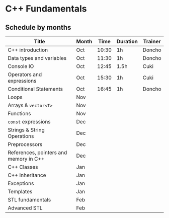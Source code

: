 # C++ Fundamentals
##  Schedule by months

| Title                                   | Month | Time  | Duration | Trainer |
| --------------------------------------- |------ | ----- | -------- | ------- |
| C++ introduction                        | Oct   | 10:30 | 1h       | Doncho  |
| Data types and variables                | Oct   | 11:30 | 1h       | Doncho  |
| Console IO                              | Oct   | 12:45 | 1.5h     | Cuki    |
| Operators and expressions               | Oct   | 15:30 | 1h       | Cuki    |
| Conditional Statements                  | Oct   | 16:45 | 1h       | Doncho  |
| Loops                                   | Nov   |       |          |         |
| Arrays & `vector<T>`                    | Nov   |       |          |         |
| Functions                               | Nov   |       |          |         |
| `const` expressions                     | Dec   |       |          |         |
| Strings & String Operations             | Dec   |       |          |         |
| Preprocessors                           | Dec   |       |          |         |
| References, pointers and memory in C++  | Dec   |       |          |         |
| C++ Classes                             | Jan   |       |          |         |
| C++ Inheritance                         | Jan   |       |          |         |
| Exceptions                              | Jan   |       |          |         |
| Templates                               | Jan   |       |          |         |
| STL fundamentals                        | Feb   |       |          |         |
| Advanced STL                            | Feb   |       |          |         |
